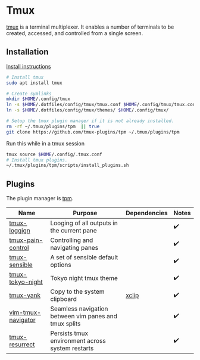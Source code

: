 # Tmux

[tmux](https://github.com/tmux/tmux) is a terminal multiplexer. It enables a number of terminals to be created, accessed, and controlled from a single screen.

## Installation

[Install instructions](https://github.com/tmux/tmux/wiki/Installing)

```sh
# Install tmux
sudo apt install tmux

# Create symlinks
mkdir $HOME/.config/tmux
ln -s $HOME/.dotfiles/config/tmux/tmux.conf $HOME/.config/tmux/tmux.conf
ln -s $HOME/.dotfiles/config/tmux/themes/ $HOME/.config/tmux/

# Setup the tmux plugin manager if it is not already installed.
rm -rf ~/.tmux/plugins/tpm  || true
git clone https://github.com/tmux-plugins/tpm ~/.tmux/plugins/tpm
```

Run this while in a tmux session

```sh
tmux source $HOME/.config/.tmux.conf
# Install tmux plugins.
~/.tmux/plugins/tpm/scripts/install_plugins.sh
```

## Plugins

The plugin manager is [tpm](https://github.com/tmux-plugins/tpm).

| Name                                                                    | Purpose                                               | Dependencies                              | Notes |
| ----------------------------------------------------------------------- | ----------------------------------------------------- | ----------------------------------------- | ----- |
| [tmux-loggign](https://github.com/tmux-plugins/tmux-logging)            | Looging of all outputs in the current pane            |                                           | ✔️    |
| [tmux-pain-control](https://github.com/tmux-plugins/tmux-pain-control)  | Controlling and navigating panes                      |                                           | ✔️    |
| [tmux-sensible](https://github.com/tmux-plugins/tmux-sensible)          | A set of sensible default options                     |                                           | ✔️    |
| [tmux-tokyo-night](https://github.com/fabioluciano/tmux-tokyo-night)    | Tokyo night tmux theme                                |                                           | ✔️    |
| [tmux-yank](https://github.com/tmux-plugins/tmux-yank)                  | Copy to the system clipboard                          | [xclip](https://github.com/astrand/xclip) | ✔️    |
| [vim-tmux-navigator](https://github.com/christoomey/vim-tmux-navigator) | Seamless navigation between vim panes and tmux splits |                                           | ✔️    |
| [tmux-resurrect](https://github.com/tmux-plugins/tmux-resurrect) | Persists tmux environment across system restarts |  | ✔️ |

